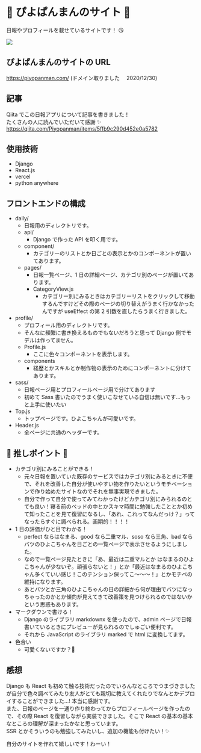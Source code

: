 # :baby_chick: ぴよぱんまんのサイト :baby_chick:

日報やプロフィールを載せているサイトです！ :kissing_heart:

<image src="src/images/profile/daily.png">

## ぴよぱんまんのサイトの URL

https://piyopanman.com/ (ドメイン取りました　 2020/12/30)

## 記事

Qiita でこの日報アプリについて記事を書きました！  
たくさんの人に読んでいただいて感謝 :sparkles:
https://qiita.com/Piyopanman/items/5ffb9c290d452e0a5782

## 使用技術

- Django
- React.js
- vercel
- python anywhere

## フロントエンドの構成

- daily/
  - 日報用のディレクトリです。
  - api/
    - Django で作った API を叩く用です。
  - component/
    - カテゴリーのリストとか日ごとの表示とかのコンポーネントが置いてあります。
  - pages/
    - 日報一覧ページ、1 日の詳細ページ、カテゴリ別のページが置いてあります。
    - CategoryView.js
      - カテゴリー別にみるときはカテゴリーリストをクリックして移動するんですけどその際のページの切り替えがうまく行かなかったんですが useEffect の第 2 引数を直したらうまく行きました。
- profile/
  - プロフィール用のディレクトリです。
  - そんなに頻繁に書き換えるものでもないだろうと思って Django 側でモデルは作ってません。
  - Profile.js
    - ここに色々コンポーネントを表示します。
  - components
    - 経歴とかスキルとか制作物の表示のためにコンポーネントに分けてあります。
- sass/
  - 日報ページ用とプロフィールページ用で分けてあります
  - 初めて Sass 書いたのでうまく使いこなせている自信は無いです...もっと上手に使いたい
- Top.js
  - トップページです。ひよこちゃんが可愛いです。
- Header.js
  - 全ページに共通のヘッダーです。

## :star2: 推しポイント :star2:

- カテゴリ別にみることができる！
  - 元々日報を置いていた既存のサービスではカテゴリ別にみるときに不便で、それを改善した自分が使いやすい物を作りたいというモチベーションで作り始めたサイトなのでそれを無事実現できました。
  - 自分で作って自分で使ってみてわかったけどカテゴリ別にみられるのとても良い！寝る前のベッドの中とかスキマ時間に勉強したこととか初めて知ったことを見て復習になるし、「あれ、これってなんだっけ？」ってなったらすぐに調べられる。画期的！！！！
- 1 日の評価がひと目でわかる！
  - perfect ならはなまる、good なら二重マル、soso なら三角、bad ならバツのひよこちゃんを日ごとの一覧ページで表示させるようにしました。
  - なので一覧ページ見たときに「あ、最近は二重マルとか
    はなまるのひよこちゃんが少ないぞ。頑張らないと！」とか「最近はなまるのひよこちゃん多くていい感じ！このテンション保ってこ〜〜〜！」とかモチベの維持になります。
  - あとバツとか三角のひよこちゃんの日の詳細から何が理由でバツになっちゃったのかとか傾向が見えてきて改善策を見つけられるのではないかという思惑もあります。
- マークダウンで書ける！
  - Django のライブラリ markdownx を使ったので、admin ページで日報書いているときにプレビューが見られるのでしゅごい便利です。
  - それから JavaScript のライブラリ marked で html に変換してます。
- 色合い
  - 可愛くないですか？:baby_chick:

## 感想

Django も React も初めて触る技術だったのでいろんなところでつまづきましたが自分で色々調べてみたり友人がとても親切に教えてくれたりでなんとかデプロイすることができました...! 本当に感謝です。  
また、日報のページを一通り作り終わってからプロフィールページを作ったので、その際 React を復習しながら実装できました。そこで React の基本の基本なところの理解が深まったかなと思っています。  
SSR とかそういうのも勉強してみたいし、追加の機能も付けたい！:sparkles:

自分のサイトを作れて嬉しいです！わーい！
